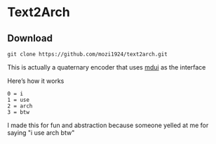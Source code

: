 # Text2Arch
## Download
```
git clone https://github.com/mozi1924/text2arch.git
```
This is actually a quaternary encoder that uses [mdui](https://www.mdui.org) as the interface

Here’s how it works
```
0 = i
1 = use
2 = arch
3 = btw
```

I made this for fun and abstraction because someone yelled at me for saying "i use arch btw"
